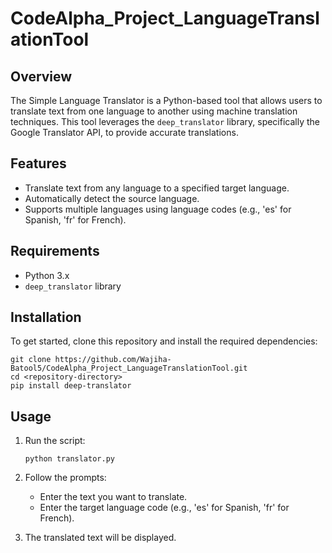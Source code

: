 # CodeAlpha_Project_LanguageTranslationTool

## Overview

The Simple Language Translator is a Python-based tool that allows users to translate text from one language to another using machine translation techniques. This tool leverages the `deep_translator` library, specifically the Google Translator API, to provide accurate translations.

## Features

- Translate text from any language to a specified target language.
- Automatically detect the source language.
- Supports multiple languages using language codes (e.g., 'es' for Spanish, 'fr' for French).

## Requirements

- Python 3.x
- `deep_translator` library

## Installation

To get started, clone this repository and install the required dependencies:

```
git clone https://github.com/Wajiha-Batool5/CodeAlpha_Project_LanguageTranslationTool.git
cd <repository-directory>
pip install deep-translator
```

## Usage

1. Run the script:

   ```
   python translator.py
   ```

2. Follow the prompts:
   - Enter the text you want to translate.
   - Enter the target language code (e.g., 'es' for Spanish, 'fr' for French).

3. The translated text will be displayed.
